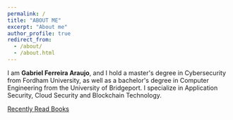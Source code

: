 ```yaml
---
permalink: /
title: "ABOUT ME"
excerpt: "About me"
author_profile: true
redirect_from: 
  - /about/
  - /about.html
---
```


I am **Gabriel Ferreira Araujo**, and I hold a master's degree in Cybersecurity from Fordham University, as well as a bachelor's degree in Computer Engineering from the University of Bridgeport. I specialize in Application Security, Cloud Security and Blockchain Technology. 


[Recently Read Books](https://github.com/academicpages/academicpages.github.io)

